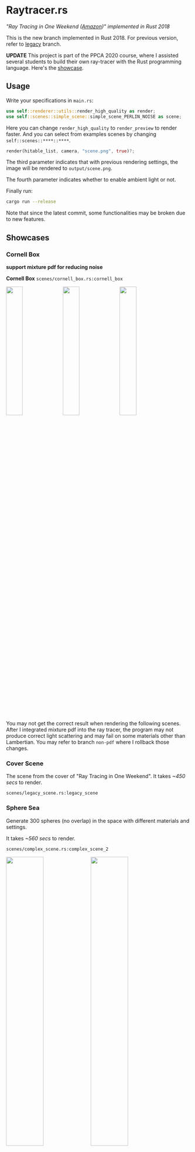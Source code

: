 # Raytracer.rs

_"Ray Tracing in One Weekend ([Amazon](https://www.amazon.com/Ray-Tracing-Weekend-Minibooks-Book-ebook/dp/B01B5AODD8/))" implemented in Rust 2018_

This is the new branch implemented in Rust 2018. For previous version, refer to [legacy](https://github.com/SkyZH/raytracer.rs/tree/legacy) branch.

**UPDATE** This project is part of the PPCA 2020 course, where I assisted several students to build their own ray-tracer with the Rust programming language. Here's the [showcase](https://github.com/skyzh/raytracer-tutorial/issues/9).

## Usage

Write your specifications in `main.rs`:    
```rust
use self::renderer::utils::render_high_quality as render;
use self::scenes::simple_scene::simple_scene_PERLIN_NOISE as scene;
```    
Here you can change `render_high_quality` to `render_preview` to render faster. And you can select from examples scenes by changing `self::scenes::****::****`.    

```rust
render(hitable_list, camera, "scene.png", true)?;
```    
The third parameter indicates that with previous rendering settings, the image will be rendered to `output/scene.png`. 

The fourth parameter indicates whether to enable ambient light or not.

Finally run:    
```bash
cargo run --release
```

Note that since the latest commit, some functionalities may be broken due to new features.

## Showcases

### Cornell Box

**support mixture pdf for reducing noise**

**Cornell Box** `scenes/cornell_box.rs:cornell_box`    

<img width="30%" src="https://user-images.githubusercontent.com/4198311/51380265-4922e980-1b4c-11e9-85e2-1d5430a47b22.png"> <img width="30%" src="https://user-images.githubusercontent.com/4198311/69005795-ee237400-0961-11ea-82dd-2345c9aecabd.png"> <img width="30%" src="https://user-images.githubusercontent.com/4198311/69006152-275de300-0966-11ea-892e-3ba2d475ed40.png">


You may not get the correct result when rendering the following scenes. After I integrated mixture pdf into the ray tracer, the program may not produce correct light scattering and may fail on some materials other than Lambertian. You may refer to branch `non-pdf` where I rollback those changes.

### Cover Scene

The scene from the cover of "Ray Tracing in One Weekend". It takes *~450 secs* to render.

`scenes/legacy_scene.rs:legacy_scene`

### Sphere Sea 

Generate 300 spheres (no overlap) in the space with different materials and settings.

It takes *~560 secs* to render.

`scenes/complex_scene.rs:complex_scene_2`

<img width="45%" src="https://user-images.githubusercontent.com/4198311/51119409-bcc3ae80-184d-11e9-8986-9ff48cf80e9d.png"> <img width="45%" src="https://user-images.githubusercontent.com/4198311/51087490-17e29c00-178f-11e9-88fc-996f642859d0.png">

### Textures

**Light Scene** `scenes/legacy_scene.rs:legacy_scene_light`    
**Perlin Noise** `scenes/simple_scene.rs:simple_scene_PERLIN_NOISE`    
**Checker Texture** `scenes/legacy_scene.rs:legacy_scene_texture`    

<img width="30%" src="https://user-images.githubusercontent.com/4198311/51253655-e9a4cc80-19d9-11e9-9ea4-ddec4e4208eb.png"> <img width="30%" src="https://user-images.githubusercontent.com/4198311/51223750-1b884580-197e-11e9-93c8-f4c8779d1958.png"> <img width="30%" src="https://user-images.githubusercontent.com/4198311/51226964-f9e28a80-198c-11e9-95ee-374e3598adc2.png">

## Run Tests and Benchmarks

```bash
cargo bench
cargo test
```
